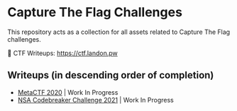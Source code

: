 # Capture The Flag Challenges
This repository acts as a collection for all assets related to Capture The Flag challenges. 

📎 CTF Writeups: <https://ctf.landon.pw>

## Writeups (in descending order of completion)
* [MetaCTF 2020](https://ctf.landon.pw/posts/metactf-2020/) | Work In Progress
* [NSA Codebreaker Challenge 2021](https://ctf.landon.pw/posts/nsa-codebreaker-2021/) | Work In Progress
